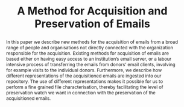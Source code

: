 ---
abstract: In this paper we describe new methods for the acquisition of emails from
  a broad range of people and organisations not directly connected with the organization
  responsible for the acquisition. Existing methods for acquisition of emails are
  based either on having easy access to an institution’s email server, or a labour
  intensive process of transferring the emails from donors’ email clients, involving
  for example visits to the individual donors. Furthermore, we describe how different
  representations of the acquisitioned emails are ingested into our repository. The
  use of different representations makes it possible for us to perform a fine grained
  file characterisation, thereby facilitating the level of preservation watch we want
  in connection with the preservation of the acquisitioned emails.
creators:
- Jensen, Claus
- Hedegaard, Christen
date: null
document_url: https://services.phaidra.univie.ac.at/api/object/o:502847/download
grand_parent: iPRES
institutions: []
keywords: []
landing_page_url: https://phaidra.univie.ac.at/o:502847
language: eng
layout: publication
license: CC BY-NC-SA 3.0 AT
notes_url: null
parent: iPRES 2016
publication_type: paper
size: 658072
slides_url: null
source_name: iPRES
stream_url: null
title: A Method for Acquisition and Preservation of Emails
year: 2016
---